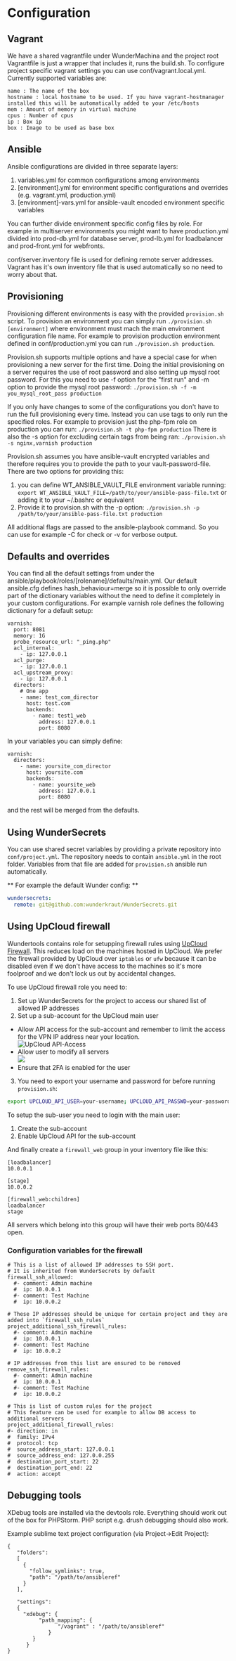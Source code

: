 # Configuration

## Vagrant
We have a shared vagrantfile under WunderMachina and the project root Vagrantfile is just a wrapper that includes it, runs the build.sh. To configure project specific vagrant settings you can use conf/vagrant.local.yml. Currently supported variables are:
```
name : The name of the box
hostname : local hostname to be used. If you have vagrant-hostmanager installed this will be automatically added to your /etc/hosts
mem : Amount of memory in virtual machine
cpus : Number of cpus
ip : Box ip
box : Image to be used as base box
```


## Ansible
Ansible configurations are divided in three separate layers:
1. variables.yml for common configurations among environments
2. [environment].yml for environment specific configurations and overrides (e.g. vagrant.yml, production.yml)
3. [environment]-vars.yml for ansible-vault encoded environment specific variables

You can further divide environment specific config files by role. For example in multiserver environments you might want to have production.yml divided into prod-db.yml for database server, prod-lb.yml for loadbalancer and prod-front.yml for webfronts.

conf/server.inventory file is used for defining remote server addresses. Vagrant has it's own inventory file that is used automatically so no need to worry about that.

## Provisioning
Provisioning different environments is easy with the provided ```provision.sh``` script. To provision an environment you can simply run ```./provision.sh [environment]``` where environment must mach the main environment configuration file name. For example to provision production environment defined in conf/production.yml you can run ```./provision.sh production```.

Provision.sh supports multiple options and have a special case for when provisioning a new server for the first time.
Doing the initial provisioning on a server requires the use of root password and also setting up mysql root password. For this you need to use -f option for the "first run" and -m option to provide the mysql root password:
```./provision.sh -f -m you_mysql_root_pass production``` 

If you only have changes to some of the configurations you don't have to run the full provisioning every time. Instead you can use tags to only run the specified roles. For example to provision just the php-fpm role on production you can run:
```./provision.sh -t php-fpm production```
There is also the -s option for excluding certain tags from being ran:
```./provision.sh -s nginx,varnish production```

Provision.sh assumes you have ansible-vault encrypted variables and therefore requires you to provide the path to your vault-password-file. There are two options for providing this: 
1. you can define WT_ANSIBLE_VAULT_FILE environment variable running: 
```export WT_ANSIBLE_VAULT_FILE=/path/to/your/ansible-pass-file.txt``` 
or adding it to your ~/.bashrc or equivalent
2. Provide it to provision.sh with the -p option: 
```./provision.sh -p /path/to/your/ansible-pass-file.txt production```

All additional flags are passed to the ansible-playbook command. So you can use for example -C for check or -v for verbose output.

## Defaults and overrides
You can find all the default settings from under the ansible/playbook/roles/[rolename]/defaults/main.yml. Our default ansible.cfg defines hash_behaviour=merge so it is possible to only override part of the dictionary variables without the need to define it completely in your custom configurations.
For example varnish role defines the following dictionary for a default setup:
```
varnish:
  port: 8081
  memory: 1G
  probe_resource_url: "_ping.php"
  acl_internal:
    - ip: 127.0.0.1
  acl_purge:
    - ip: 127.0.0.1
  acl_upstream_proxy:
    - ip: 127.0.0.1
  directors:
    # One app
    - name: test_com_director
      host: test.com
      backends:
        - name: test1_web
          address: 127.0.0.1
          port: 8080
```
In your variables you can simply define:
```
varnish:
  directors:
    - name: yoursite_com_director
      host: yoursite.com
      backends:
        - name: yoursite_web
          address: 127.0.0.1
          port: 8080
```
and the rest will be merged from the defaults.

## Using WunderSecrets
You can use shared secret variables by providing a private repository into `conf/project.yml`. The repository needs to contain `ansible.yml` in the root folder. Variables from that file are added for `provision.sh` ansible run automatically.

** For example the default Wunder config: **
```yaml
wundersecrets:
  remote: git@github.com:wunderkraut/WunderSecrets.git
```

## Using UpCloud firewall
Wundertools contains role for setupping firewall rules using [UpCloud Firewall](https://www.upcloud.com/). This reduces load on the machines hosted in UpCloud. We prefer the firewall provided by UpCloud over `iptables` or `ufw` because it can be disabled even if we don't have access to the machines so it's more foolproof and we don't lock us out by accidental changes.

To use UpCloud firewall role you need to:
1. Set up WunderSecrets for the project to access our shared list of allowed IP addresses
2. Set up a sub-account for the UpCloud main user
  * Allow API access for the sub-account and remember to limit the access for the VPN IP address near your location. <br>![](img/upcloud-allow-api-access.png "UpCloud API-Access")
  * Allow user to modify all servers <br>![](img/upcloud-allow-server-access.png)
  * Ensure that 2FA is enabled for the user

3. You need to export your username and password for before running `provision.sh`:
```bash
export UPCLOUD_API_USER=your-username; UPCLOUD_API_PASSWD=your-password
```

To setup the sub-user you need to login with the main user:
1. Create the sub-account
2. Enable UpCloud API for the sub-account

And finally create a `firewall_web` group in your inventory file like this:
```
[loadbalancer]
10.0.0.1

[stage]
10.0.0.2

[firewall_web:children]
loadbalancer
stage
```

All servers which belong into this group will have their web ports 80/443 open.

### Configuration variables for the firewall
```
# This is a list of allowed IP addresses to SSH port.
# It is inherited from WunderSecrets by default
firewall_ssh_allowed:
  #- comment: Admin machine
  #  ip: 10.0.0.1
  #- comment: Test Machine
  #  ip: 10.0.0.2

# These IP addresses should be unique for certain project and they are added into `firewall_ssh_rules`
project_additional_ssh_firewall_rules:
  #- comment: Admin machine
  #  ip: 10.0.0.1
  #- comment: Test Machine
  #  ip: 10.0.0.2

# IP addresses from this list are ensured to be removed
remove_ssh_firewall_rules:
  #- comment: Admin machine
  #  ip: 10.0.0.1
  #- comment: Test Machine
  #  ip: 10.0.0.2

# This is list of custom rules for the project
# This feature can be used for example to allow DB access to additional servers
project_additional_firewall_rules:
#- direction: in
#  family: IPv4
#  protocol: tcp
#  source_address_start: 127.0.0.1
#  source_address_end: 127.0.0.255
#  destination_port_start: 22
#  destination_port_end: 22
#  action: accept
```

## Debugging tools

XDebug tools are installed via the devtools role. Everything should work out
of the box for PHPStorm. PHP script e.g. drush debugging should also work.

Example sublime text project configuration (via Project->Edit Project):

    {
       "folders":
       [
         {
           "follow_symlinks": true,
           "path": "/path/to/ansibleref"
         }
       ],

       "settings":
       {
         "xdebug": {
              "path_mapping": {
                    "/vagrant" : "/path/to/ansibleref"
                 }
            }
          }
    }

